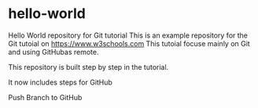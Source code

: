 # hello-world
Hello World repository for Git tutorial
This is an example repository for the Git tutoial on https://www.w3schools.com
This tutoial focuse mainly on Git and using GitHubas remote.

This repository is built step by step in the tutorial.

It now includes steps for GitHub

Push Branch to GitHub